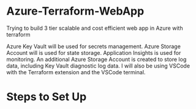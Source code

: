 # Azure-Terraform-WebApp

Trying to build 3 tier scalable and cost efficient web app in Azure with terraform

Azure Key Vault will be used for secrets management. 
Azure Storage Account will is used for state storage. 
Application Insights is used for monitoring. 
An additional Azure Storage Account is created to store log data, including Key Vault diagnostic log data. 
I will also be using VSCode with the Terraform extension and the VSCode terminal. 

# Steps to Set Up
